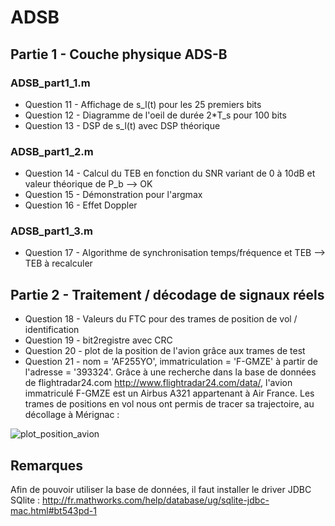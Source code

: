 ADSB
====

## Partie 1 - Couche physique ADS-B ##

### ADSB_part1_1.m ###

- Question 11 - Affichage de s_l(t) pour les 25 premiers bits
- Question 12 - Diagramme de l'oeil de durée 2*T_s pour 100 bits
- Question 13 - DSP de s_l(t) avec DSP théorique

### ADSB_part1_2.m ###

- Question 14 - Calcul du TEB en fonction du SNR variant de 0 à 10dB et valeur théorique de P_b --> OK
- Question 15 - Démonstration pour l'argmax
- Question 16 - Effet Doppler

### ADSB_part1_3.m ###

- Question 17 - Algorithme de synchronisation temps/fréquence et TEB --> TEB à recalculer

## Partie 2 - Traitement / décodage de signaux réels ##

- Question 18 - Valeurs du FTC pour des trames de position de vol / identification
- Question 19 - bit2registre avec CRC
- Question 20 - plot de la position de l'avion grâce aux trames de test
- Question 21 - nom = 'AF255YO', immatriculation = 'F-GMZE' à partir de l'adresse  = '393324'. Grâce à une recherche dans la base de données de flightradar24.com <http://www.flightradar24.com/data/>, l'avion immatriculé F-GMZE est un Airbus A321 appartenant à Air France.
Les trames de positions en vol nous ont permis de tracer sa trajectoire, au décollage à Mérignac :

![plot_position_avion](https://github.com/eftov/ADSB/blob/master/plot_pos_F-GMZE.png)

## Remarques ##

Afin de pouvoir utiliser la base de données, il faut installer le driver JDBC SQlite : http://fr.mathworks.com/help/database/ug/sqlite-jdbc-mac.html#bt543pd-1